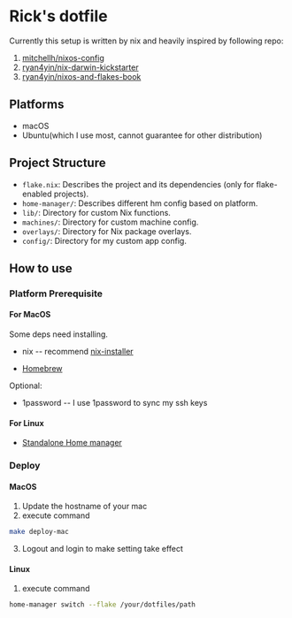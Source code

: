 # Rick's dotfile

Currently this setup is written by nix and heavily inspired by following repo:

1. [mitchellh/nixos-config](https://github.com/mitchellh/nixos-config)
2. [ryan4yin/nix-darwin-kickstarter](https://github.com/ryan4yin/nix-darwin-kickstarter)
3. [ryan4yin/nixos-and-flakes-book](https://github.com/ryan4yin/nixos-and-flakes-book)

## Platforms

- macOS
- Ubuntu(which I use most, cannot guarantee for other distribution)

## Project Structure

- `flake.nix`: Describes the project and its dependencies (only for flake-enabled projects).
- `home-manager/`: Describes different hm config based on platform.
- `lib/`: Directory for custom Nix functions.
- `machines/`: Directory for custom machine config.
- `overlays/`: Directory for Nix package overlays.
- `config/`: Directory for my custom app config.

## How to use

### Platform Prerequisite

#### For MacOS

Some deps need installing.

- nix -- recommend [nix-installer](https://github.com/DeterminateSystems/nix-installer)

- [Homebrew](https://brew.sh/)

Optional:

- 1password -- I use 1password to sync my ssh keys

#### For Linux

- [Standalone Home manager](https://nix-community.github.io/home-manager/index.xhtml#sec-flakes-standalone)

### Deploy

#### MacOS

1. Update the hostname of your mac
2. execute command

```bash
make deploy-mac
```

3. Logout and login to make setting take effect

#### Linux

1. execute command

```bash
home-manager switch --flake /your/dotfiles/path
```
